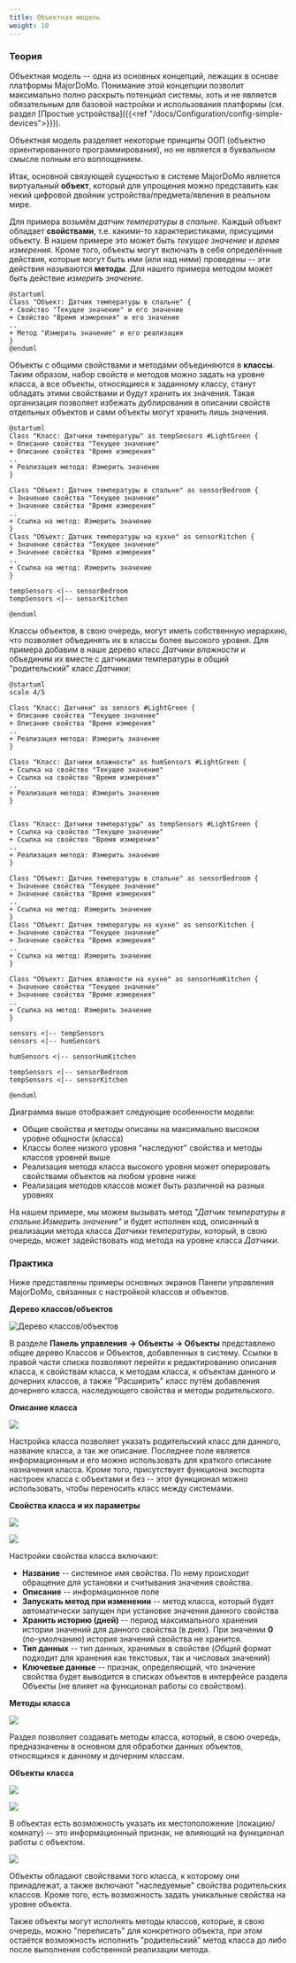 ```yaml
---
title: Объектная модель
weight: 10
---
```


### Теория

Объектная модель -- одна из основных концепций, лежащих в основе платформы MajorDoMo. Понимание этой концепции
позволит максимально полно раскрыть потенциал системы, хоть и не является обязательным для базовой настройки
и использования платформы (см. раздел [Простые устройства]({{<ref "/docs/Configuration/config-simple-devices">}})).

Объектная модель разделяет некоторые принципы ООП (объектно ориентированного программирования), но не является
в буквальном смысле полным его воплощением.

Итак, основной связующей сущностью в системе MajorDoMo является виртуальный **объект**, который для упрощения 
можно представить как некий цифровой двойник устройства/предмета/явления в реальном мире. 

Для примера возьмём *датчик температуры в спальне*.
Каждый объект обладает **свойствами**, т.е. какими-то характеристиками, присущими объекту. В нашем примере это может быть
*текущее значение* и *время измерения*. Кроме того, объекты могут включать в себя определённые действия, которые могут
быть ими (или над ними) проведены -- эти действия называются **методы**. Для нашего примера методом может быть действие
*измерить значение*.

```plantuml
@startuml
Class "Объект: Датчик температуры в спальне" {
+ Свойство "Текущее значение" и его значение
+ Свойство "Время измерения" и его значение
..
+ Метод "Измерить значение" и его реализация
}
@enduml
```

Объекты с общими свойствами и методами объединяются в **классы**. Таким образом, набор свойств и методов можно задать
на уровне класса, а все объекты, относящиеся к заданному классу, станут обладать этими свойствами и будут хранить их
значения. Такая организация позволяет избежать дублирования в описании свойств отдельных объектов и сами объекты
могут хранить лишь значения.

```plantuml
@startuml
Class "Класс: Датчики температуры" as tempSensors #LightGreen {
+ Описание свойства "Текущее значение"
+ Описание свойства "Время измерения"
..
+ Реализация метода: Измерить значение
}

Class "Объект: Датчик температуры в спальне" as sensorBedroom {
+ Значение свойства "Текущее значение"
+ Значение свойства "Время измерения"
..
+ Ссылка на метод: Измерить значение
}
Class "Объект: Датчик температуры на кухне" as sensorKitchen {
+ Значение свойства "Текущее значение"
+ Значение свойства "Время измерения"
..
+ Ссылка на метод: Измерить значение
}

tempSensors <|-- sensorBedroom
tempSensors <|-- sensorKitchen

@enduml
```

Классы объектов, в свою очередь, могут иметь собственную иерархию, что позволяет объединять их в классы более высокого
уровня. Для примера добавим в наше дерево класс *Датчики влажности* и объединим их вместе с датчиками температуры
в общий "родительский" класс *Датчики*:

```plantuml
@startuml
scale 4/5

Class "Класс: Датчики" as sensors #LightGreen {
+ Описание свойства "Текущее значение"
+ Описание свойства "Время измерения"
..
+ Реализация метода: Измерить значение
}

Class "Класс: Датчики влажности" as humSensors #LightGreen {
+ Ссылка на свойство "Текущее значение"
+ Ссылка на свойство "Время измерения"
..
+ Реализация метода: Измерить значение
}


Class "Класс: Датчики температуры" as tempSensors #LightGreen {
+ Ссылка на свойство "Текущее значение"
+ Ссылка на свойство "Время измерения"
..
+ Реализация метода: Измерить значение
}

Class "Объект: Датчик температуры в спальне" as sensorBedroom {
+ Значение свойства "Текущее значение"
+ Значение свойства "Время измерения"
..
+ Ссылка на метод: Измерить значение
}
Class "Объект: Датчик температуры на кухне" as sensorKitchen {
+ Значение свойства "Текущее значение"
+ Значение свойства "Время измерения"
..
+ Ссылка на метод: Измерить значение
}

Class "Объект: Датчик влажности на кухне" as sensorHumKitchen {
+ Значение свойства "Текущее значение"
+ Значение свойства "Время измерения"
..
+ Ссылка на метод: Измерить значение
}

sensors <|-- tempSensors
sensors <|-- humSensors

humSensors <|-- sensorHumKitchen

tempSensors <|-- sensorBedroom
tempSensors <|-- sensorKitchen

@enduml
```

Диаграмма выше отображает следующие особенности модели:

- Общие свойства и методы описаны на максимально высоком уровне общности (класса)
- Классы более низкого уровня "наследуют" свойства и методы классов уровней выше
- Реализация метода класса высокого уровня может оперировать свойствами объектов на любом уровне ниже  
- Реализация методов классов может быть различной на разных уровнях

На нашем примере, мы можем вызывать метод *"Датчик температуры в спальне.Измерить значение"* и будет исполнен
код, описанный в реализации метода класса *Датчики температуры*, который, в свою очередь, может задействовать
код метода на уровне класса *Датчики*.

### Практика

Ниже представлены примеры основных экранов Панели управления MajorDoMo, связанных с настройкой классов и объектов.

**Дерево классов/объектов**

![Дерево классов/объектов](/docs/configuration/config-objects-1.png)

В разделе **Панель управления &rarr; Объекты &rarr; Объекты** представлено общее дерево Классов и Объектов, добавленных
в систему. Ссылки в правой части списка позволяют перейти к редактированию описания класса, к свойствам класса, к методам класса,
к объектам данного и дочерних классов, а также "Расширить" класс путём добавления дочернего класса, наследующего свойства
и методы родительского.

**Описание класса**

![](/docs/configuration/config-objects-2.png)

Настройка класса позволяет указать родительский класс для данного, название класса, а так же описание. Последнее поле
является информационным и его можно использовать для краткого описание назначения класса. Кроме того, присутствует
функциона экспорта настроек класса с объектами и без -- этот функционал можно использовать, чтобы переносить класс
между системами.

**Свойства класса и их параметры**

![](/docs/configuration/config-objects-3.png)

![](/docs/configuration/config-objects-4.png)

Настройки свойства класса включают:
- **Название** -- системное имя свойства. По нему происходит обращение для установки и считывания значения свойства.
- **Описание** -- информационное поле
- **Запускать метод при изменении** -- метод класса, который будет автоматически запущен при установке значения данного свойства
- **Хранить историю (дней)** -- период максимального хранения истории значений для данного свойства (в днях). При значении **0** (по-умолчанию) история значений свойства не хранится.
- **Тип данных** -- тип данных, хранимых в свойстве (*Общий* формат подходит для хранения как текстовых, так и числовых значений)
- **Ключевые данные** -- признак, определяющий, что значение свойства будет выводится в списках объектов в интерфейсе раздела Объекты (не влияет на функционал работы со свойством).

**Методы класса**

![](/docs/configuration/config-objects-5.png)

Раздел позволяет создавать методы класса, который, в свою очередь, предназначены в основном для обработки данных
объектов, относящихся к данному и дочерним классам.

**Объекты класса**

![](/docs/configuration/config-objects-6.png)

![](/docs/configuration/config-objects-7.png)

В объектах есть возможность указать их местоположение (локацию/комнату) -- это информационный признак,
не влияющий на функционал работы с объектом. 

![](/docs/configuration/config-objects-8.png)

Объекты обладают свойствами того класса, к которому они принадлежат, а также включают "наследуемые" свойства
родительских классов. Кроме того, есть возможность задать уникальные свойства на уровне объекта.

Также объекты могут исполнять методы классов, которые, в свою очередь, можно "переписать" для конкретного
объекта, при этом остаётся возможность исполнить "родительский" метод класса до либо после выполнения собственной
реализации метода.